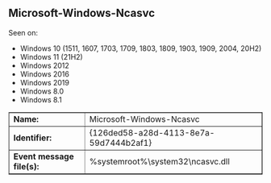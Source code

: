 ## Microsoft-Windows-Ncasvc

Seen on:
* Windows 10 (1511, 1607, 1703, 1709, 1803, 1809, 1903, 1909, 2004, 20H2)
* Windows 11 (21H2)
* Windows 2012
* Windows 2016
* Windows 2019
* Windows 8.0
* Windows 8.1

<table border="1" class="docutils">
  <tbody>
    <tr>
      <td><b>Name:</b></td>
      <td>Microsoft-Windows-Ncasvc</td>
    </tr>
    <tr>
      <td><b>Identifier:</b></td>
      <td>{126ded58-a28d-4113-8e7a-59d7444b2af1}</td>
    </tr>
    <tr>
      <td><b>Event message file(s):</b></td>
      <td>%systemroot%\system32\ncasvc.dll</td>
    </tr>
  </tbody>
</table>

&nbsp;

